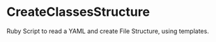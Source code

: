 CreateClassesStructure
======================

Ruby Script to read a YAML and create File Structure, using templates.